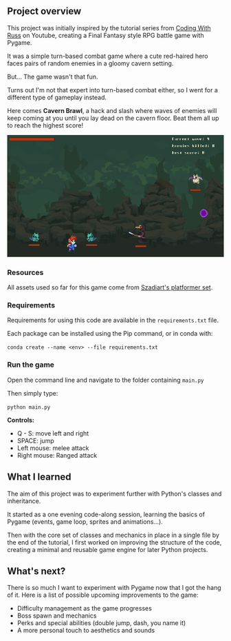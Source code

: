 ## Project overview

This project was initially inspired by the tutorial series from [Coding With Russ](https://www.youtube.com/playlist?list=PLjcN1EyupaQnvpv61iriF8Ax9dKra-MhZ) on Youtube, creating a Final Fantasy style RPG battle game with Pygame.

It was a simple turn-based combat game where a cute red-haired hero faces pairs of random enemies in a gloomy cavern setting.

But... The game wasn't that fun.

Turns out I'm not that expert into turn-based combat either, so I went for a different type of gameplay instead.

Here comes **Cavern Brawl**, a hack and slash where waves of enemies will keep coming at you until you lay dead on the cavern floor. Beat them all up to reach the highest score!

![game_preview](assets/game_preview.png)

### Resources

All assets used so far for this game come from [Szadiart's platformer set](https://szadiart.itch.io/rocky-world-platformer-set).

### Requirements

Requirements for using this code are available in the `requirements.txt` file.

Each package can be installed using the Pip command, or in conda with:

`conda create --name <env> --file requirements.txt`

### Run the game

Open the command line and navigate to the folder containing `main.py`

Then simply type:

`python main.py`

**Controls:**

- Q - S: move left and right
- SPACE: jump
- Left mouse: melee attack
- Right mouse: Ranged attack


## What I learned

The aim of this project was to experiment further with Python's classes and inheritance.

It started as a one evening code-along session, learning the basics of Pygame (events, game loop, sprites and animations...).

Then with the core set of classes and mechanics in place in a single file by the end of the tutorial, I first worked on improving the structure of the code, creating a minimal and reusable game engine for later Python projects.


## What's next?

There is so much I want to experiment with Pygame now that I got the hang of it. Here is a list of possible upcoming improvements to the game:
- Difficulty management as the game progresses
- Boss spawn and mechanics
- Perks and special abilities (double jump, dash, you name it)
- A more personal touch to aesthetics and sounds








